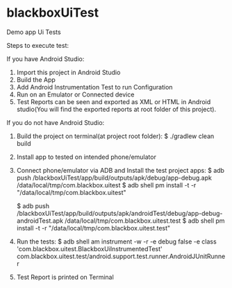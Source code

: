 # blackboxUiTest
Demo app Ui Tests

Steps to execute test:

If you have Android Studio:
1. Import this project in Android Studio
2. Build the App
3. Add Android Instrumentation Test to run Configuration
4. Run on an Emulator or Connected device
5. Test Reports can be seen and exported as XML or HTML in Android studio(You will find the exported reports at root folder of this project).

If you do not have Android Studio:
1. Build the project on terminal(at project root folder):
    $ ./gradlew clean build 
    
2. Install app to tested on intended phone/emulator
3. Connect phone/emulator via ADB and Install the test project apps:
    $ adb push <project location>/blackboxUiTest/app/build/outputs/apk/debug/app-debug.apk /data/local/tmp/com.blackbox.uitest
    $ adb shell pm install -t -r "/data/local/tmp/com.blackbox.uitest"
    
    $ adb push <project location>/blackboxUiTest/app/build/outputs/apk/androidTest/debug/app-debug-androidTest.apk /data/local/tmp/com.blackbox.uitest.test
    $ adb shell pm install -t -r "/data/local/tmp/com.blackbox.uitest.test"
    
4. Run the tests:
     $ adb shell am instrument -w -r   -e debug false -e class 'com.blackbox.uitest.BlackboxUiInstrumentedTest' com.blackbox.uitest.test/android.support.test.runner.AndroidJUnitRunner

5. Test Report is printed on Terminal

  
